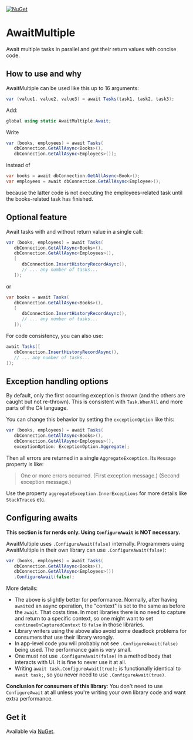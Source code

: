 [![NuGet](https://img.shields.io/nuget/vpre/AwaitMultiple.svg)](https://www.nuget.org/packages/AwaitMultiple)

# AwaitMultiple

Await multiple tasks in parallel and get their return values with concise code.


## How to use and why

AwaitMultiple can be used like this up to 16 arguments:
```cs
var (value1, value2, value3) = await Tasks(task1, task2, task3);
```

Add:
```cs
global using static AwaitMultiple.Await;
```

Write
```cs
var (books, employees) = await Tasks(
   dbConnection.GetAllAsync<Books>(),
   dbConnection.GetAllAsync<Employees>());
```
instead of
```cs
var books = await dbConnection.GetAllAsync<Book>();
var employees = await dbConnection.GetAllAsync<Employee>();
```
because the latter code is not executing the employees-related task until the books-related task has finished.


## Optional feature
Await tasks with and without return value in a single call:
```cs
var (books, employees) = await Tasks(
   dbConnection.GetAllAsync<Books>(),
   dbConnection.GetAllAsync<Employees>(),
   [
      dbConnection.InsertHistoryRecordAsync(),
      // ... any number of tasks...
   ]);
```
or
```cs
var books = await Tasks(
   dbConnection.GetAllAsync<Books>(),
   [
      dbConnection.InsertHistoryRecordAsync(),
      // ... any number of tasks...
   ]);
```
For code consistency, you can also use:
```cs
await Tasks([
   dbConnection.InsertHistoryRecordAsync(),
   // ... any number of tasks...
]);
```


## Exception handling options

By default, only the first occurring exception is thrown (and the others are caught but not re-thrown).
This is consistent with `Task.WhenAll` and more parts of the C# language.

You can change this behavior by setting the `exceptionOption` like this:
```cs
var (books, employees) = await Tasks(
   dbConnection.GetAllAsync<Books>(),
   dbConnection.GetAllAsync<Employees>(),
   exceptionOption: ExceptionOption.Aggregate);
```
Then all errors are returned in a single `AggregateException`. Its `Message` property is like:

> One or more errors occurred. (First exception message.) (Second exception message.)

Use the property `aggregateException.InnerExceptions` for more details like `StackTrace`s etc.


## Configuring awaits

**This section is for nerds only. Using `ConfigureAwait` is NOT necessary.**

AwaitMultiple uses `.ConfigureAwait(false)` internally. Programmers using AwaitMultiple in their own library can use `.ConfigureAwait(false)`:
```cs
var (books, employees) = await Tasks(
   dbConnection.GetAllAsync<Books>(),
   dbConnection.GetAllAsync<Employees>())
   .ConfigureAwait(false);
```

More details:
- The above is slightly better for performance. Normally, after having `await`ed an async operation, the "context" is set to the same as before the `await`. That costs time. In most libraries there is no need to capture and return to a specific context, so one might want to set `continueOnCapturedContext` to `false` in those libraries.
- Library writers using the above also avoid some deadlock problems for consumers that use their library wrongly.
- In app-level code you will probably not see `.ConfigureAwait(false)` being used. The performance gain is very small.
- One must not use `.ConfigureAwait(false)` in a method body that interacts with UI. It is fine to never use it at all.
- Writing `await task.ConfigureAwait(true);` is functionally identical to `await task;`, so you never need to use `.ConfigureAwait(true)`.

**Conclusion for consumers of this library**:
You don't need to use `ConfigureAwait` at all unless you're writing your own library code and want extra performance.


## Get it

Available via [NuGet](https://www.nuget.org/packages/AwaitMultiple).
